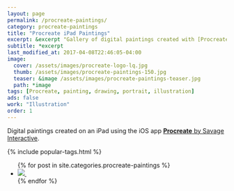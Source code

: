 ```yaml
---
layout: page
permalink: /procreate-paintings/
category: procreate-paintings
title: "Procreate iPad Paintings"
excerpt: &excerpt "Gallery of digital paintings created with [Procreate](http://procreate.si/) on an iPad. Find time lapse videos, in-process screenshots, and more."
subtitle: *excerpt
last_modified_at: 2017-04-08T22:46:05-04:00
image: 
  cover: /assets/images/procreate-logo-lq.jpg
  thumb: /assets/images/procreate-paintings-150.jpg
  teaser: &image /assets/images/procreate-paintings-teaser.jpg
  path: *image
tags: [Procreate, painting, drawing, portrait, illustration]
ads: false
work: "Illustration"
order: 1
---
```


Digital paintings created on an iPad using the iOS app [**Procreate** by Savage Interactive](http://procreate.si/).

{% include popular-tags.html %}

<ul class="th-grid">
{% for post in site.categories.procreate-paintings %}
  <li>
    <a href="{{ site.url }}{{ post.url }}" title="{{ post.title }}">
      <noscript>
        <img src="{{ site.url }}{{ post.image.thumb }}">
      </noscript>
      <img class="lazyload fade-in" src="{{ site.url }}/assets/images/preload-150.png" data-src="{{ site.url }}{{ post.image.thumb }}" alt="">
    </a>
  </li>
{% endfor %}
</ul>

